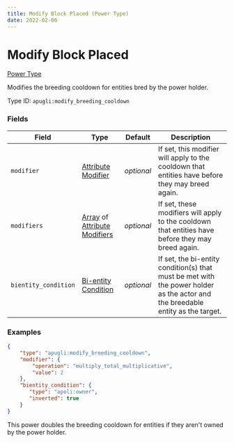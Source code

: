 ```yaml
---
title: Modify Block Placed (Power Type)
date: 2022-02-06
---
```


# Modify Block Placed

[Power Type](../power_types.md)

Modifies the breeding cooldown for entities bred by the power holder.

Type ID: `apugli:modify_breeding_cooldown`


### Fields

Field | Type | Default | Description
------|------|---------|------------
`modifier` | [Attribute Modifier](https://origins.readthedocs.io/en/latest/types/data_types/attribute_modifier/) | *optional* | If set, this modifier will apply to the cooldown that entities have before they may breed again.
`modifiers` | [Array](https://origins.readthedocs.io/en/latest/types/data_types/array/) of [Attribute Modifiers](https://origins.readthedocs.io/en/latest/types/data_types/attribute_modifier/) | *optional* | If set, these modifiers will apply to the cooldown that entities have before they may breed again.
`bientity_condition` | [Bi-entity Condition](https://origins.readthedocs.io/en/latest/types/bientity_condition_types/) | *optional* | If set, the bi-entity condition(s) that must be met with the power holder as the actor and the breedable entity as the target.


### Examples

```json
{
    "type": "apugli:modify_breeding_cooldown",
    "modifier": {
        "operation": "multiply_total_multiplicative",
        "value": 2
    },
    "bientity_condition": {
       "type": "apoli:owner",
       "inverted": true
    }
}
```
This power doubles the breeding cooldown for entities if they aren't owned by the power holder.